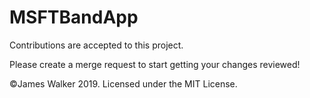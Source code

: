 # MSFTBandApp

Contributions are accepted to this project.

Please create a merge request to start getting your changes reviewed!

©James Walker 2019. Licensed under the MIT License.